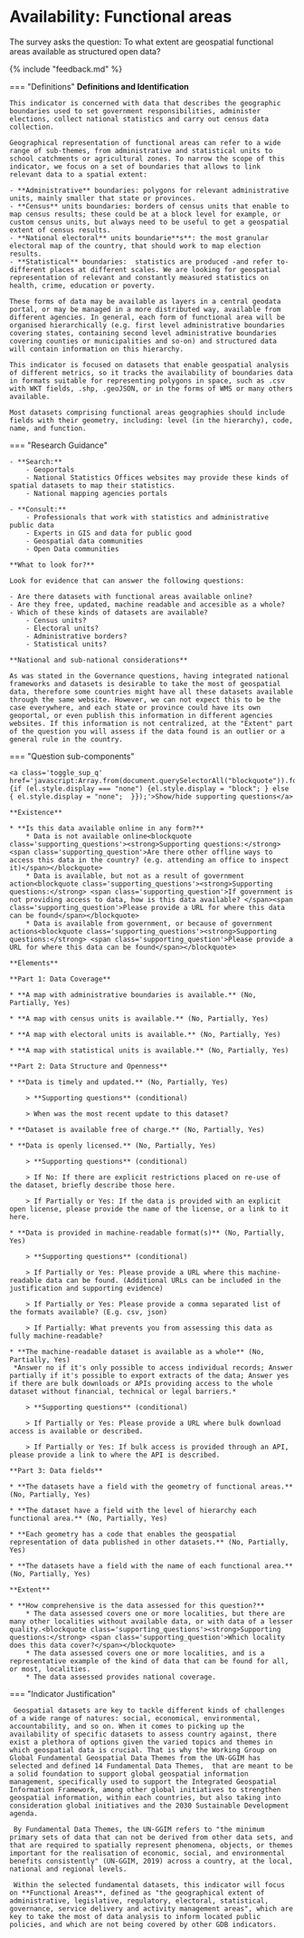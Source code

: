 # Availability: Functional areas

The survey asks the question: To what extent are geospatial functional areas available as structured open data? 

{% include "feedback.md" %}


    
=== "Definitions"
    **Definitions and Identification**
    
    This indicator is concerned with data that describes the geographic boundaries used to set government responsibilities, administer elections, collect national statistics and carry out census data collection. 
    
    Geographical representation of functional areas can refer to a wide range of sub-themes, from administrative and statistical units to school catchments or agricultural zones. To narrow the scope of this indicator, we focus on a set of boundaries that allows to link relevant data to a spatial extent: 
    
    - **Administrative** boundaries: polygons for relevant administrative units, mainly smaller that state or provinces.
    - **Census** units boundaries: borders of census units that enable to map census results; these could be at a block level for example, or custom census units, but always need to be useful to get a geospatial extent of census results.
    - **National electoral** units boundarie**s**: the most granular electoral map of the country, that should work to map election results.
    - **Statistical** boundaries:  statistics are produced -and refer to- different places at different scales. We are looking for geospatial representation of relevant and constantly measured statistics on health, crime, education or poverty.
    
    These forms of data may be available as layers in a central geodata portal, or may be managed in a more distributed way, available from different agencies. In general, each form of functional area will be organised hierarchically (e.g. first level administrative boundaries covering states, containing second level administrative boundaries covering counties or municipalities and so-on) and structured data will contain information on this hierarchy. 
    
    This indicator is focused on datasets that enable geospatial analysis of different metrics, so it tracks the availability of boundaries data in formats suitable for representing polygons in space, such as .csv with WKT fields, .shp, .geoJSON, or in the forms of WMS or many others available. 
    
    Most datasets comprising functional areas geographies should include fields with their geometry, including: level (in the hierarchy), code, name, and function. 
    
=== "Research Guidance"
    
    - **Search:**
        - Geoportals
        - National Statistics Offices websites may provide these kinds of spatial datasets to map their statistics.
        - National mapping agencies portals
    
    - **Consult:**
        - Professionals that work with statistics and administrative public data
        - Experts in GIS and data for public good
        - Geospatial data communities
        - Open Data communities
    
    **What to look for?**
    
    Look for evidence that can answer the following questions:
    
    - Are there datasets with functional areas available online?
    - Are they free, updated, machine readable and accesible as a whole?
    - Which of these kinds of datasets are available?
        - Census units?
        - Electoral units?
        - Administrative borders?
        - Statistical units?
    
    **National and sub-national considerations**
    
    As was stated in the Governance questions, having integrated national frameworks and datasets is desirable to take the most of geospatial data, therefore some countries might have all these datasets available through the same website. However, we can not expect this to be the case everywhere, and each state or province could have its own geoportal, or even publish this information in different agencies websites. If this information is not centralized, at the "Extent" part of the question you will assess if the data found is an outlier or a general rule in the country.

=== "Question sub-components"

    <a class='toggle_sup_q' href='javascript:Array.from(document.querySelectorAll("blockquote")).forEach(function(el) {if (el.style.display === "none") {el.style.display = "block"; } else { el.style.display = "none";  }});'>Show/hide supporting questions</a>
    
    **Existence**
    
    * **Is this data available online in any form?**
        * Data is not available online<blockquote class='supporting_questions'><strong>Supporting questions:</strong> <span class='supporting_question'>Are there other offline ways to access this data in the country? (e.g. attending an office to inspect it)</span></blockquote>
        * Data is available, but not as a result of government action<blockquote class='supporting_questions'><strong>Supporting questions:</strong> <span class='supporting_question'>If government is not providing access to data, how is this data available? </span><span class='supporting_question'>Please provide a URL for where this data can be found</span></blockquote>
        * Data is available from government, or because of government actions<blockquote class='supporting_questions'><strong>Supporting questions:</strong> <span class='supporting_question'>Please provide a URL for where this data can be found</span></blockquote>
    
    **Elements**
    
    **Part 1: Data Coverage**
    
    * **A map with administrative boundaries is available.** (No, Partially, Yes)
    
    * **A map with census units is available.** (No, Partially, Yes)
    
    * **A map with electoral units is available.** (No, Partially, Yes)
    
    * **A map with statistical units is available.** (No, Partially, Yes)
    
    **Part 2: Data Structure and Openness**
    
    * **Data is timely and updated.** (No, Partially, Yes)
    
        > **Supporting questions** (conditional)
    
        > When was the most recent update to this dataset?
    
    * **Dataset is available free of charge.** (No, Partially, Yes)
    
    * **Data is openly licensed.** (No, Partially, Yes)
    
        > **Supporting questions** (conditional)
    
        > If No: If there are explicit restrictions placed on re-use of the dataset, briefly describe those here.
    
        > If Partially or Yes: If the data is provided with an explicit open license, please provide the name of the license, or a link to it here.
    
    * **Data is provided in machine-readable format(s)** (No, Partially, Yes)
    
        > **Supporting questions** (conditional)
    
        > If Partially or Yes: Please provide a URL where this machine-readable data can be found. (Additional URLs can be included in the justification and supporting evidence)
    
        > If Partially or Yes: Please provide a comma separated list of the formats available? (E.g. csv, json)
    
        > If Partially: What prevents you from assessing this data as fully machine-readable? 
    
    * **The machine-readable dataset is available as a whole** (No, Partially, Yes)
     *Answer no if it's only possible to access individual records; Answer partially if it's possible to export extracts of the data; Answer yes if there are bulk downloads or APIs providing access to the whole dataset without financial, technical or legal barriers.*
    
        > **Supporting questions** (conditional)
    
        > If Partially or Yes: Please provide a URL where bulk download access is available or described.
    
        > If Partially or Yes: If bulk access is provided through an API, please provide a link to where the API is described.
    
    **Part 3: Data fields**
    
    * **The datasets have a field with the geometry of functional areas.** (No, Partially, Yes)
    
    * **The dataset have a field with the level of hierarchy each functional area.** (No, Partially, Yes)
    
    * **Each geometry has a code that enables the geospatial representation of data published in other datasets.** (No, Partially, Yes)
    
    * **The datasets have a field with the name of each functional area.** (No, Partially, Yes)
    
    **Extent**
    
    * **How comprehensive is the data assessed for this question?**
        * The data assessed covers one or more localities, but there are many other localities without available data, or with data of a lesser quality.<blockquote class='supporting_questions'><strong>Supporting questions:</strong> <span class='supporting_question'>Which locality does this data cover?</span></blockquote>
        * The data assessed covers one or more localities, and is a representative example of the kind of data that can be found for all, or most, localities.
        * The data assessed provides national coverage.


=== "Indicator Justification"


     Geospatial datasets are key to tackle different kinds of challenges of a wide range of natures: social, economical, environmental, accountability, and so on. When it comes to picking up the availability of specific datasets to assess country against, there exist a plethora of options given the varied topics and themes in which geospatial data is crucial. That is why the Working Group on Global Fundamental Geospatial Data Themes from the UN-GGIM has selected and defined 14 Fundamental Data Themes,  that are meant to be a solid foundation to support global geospatial information management, specifically used to support the Integrated Geospatial Information Framework, among other global initiatives to strengthen geospatial information, within each countries, but also taking into consideration global initiatives and the 2030 Sustainable Development agenda.
     
     By Fundamental Data Themes, the UN-GGIM refers to "the minimum primary sets of data that can not be derived from other data sets, and that are required to spatially represent phenomena, objects, or themes important for the realisation of economic, social, and environmental benefits consistently" (UN-GGIM, 2019) across a country, at the local, national and regional levels.
     
     Within the selected fundamental datasets, this indicator will focus on **Functional Areas**, defined as "the geographical extent of administrative, legislative, regulatory, electoral, statistical, governance, service delivery and activity management areas", which are key to take the most of data analysis to inform located public policies, and which are not being covered by other GDB indicators.